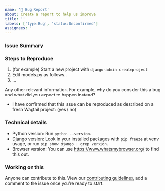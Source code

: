 ```yaml
---
name: '🐞 Bug Report'
about: Create a report to help us improve
title: ''
labels: ['type:Bug', 'status:Unconfirmed']
assignees: ''
---
```


<!--
Found a bug? Please fill out the sections below. 👍
-->

### Issue Summary

<!--
A summary of the issue.
-->

### Steps to Reproduce

1. (for example) Start a new project with `django-admin createproject`
2. Edit models.py as follows...
3. ...

Any other relevant information. For example, why do you consider this a bug and what did you expect to happen instead?

-   I have confirmed that this issue can be reproduced as described on a fresh Wagtail project: (yes / no)

### Technical details

-   Python version: Run `python --version`.
-   Django version: Look in your installed packages with `pip freeze` at venv usage, or run `pip show django | grep Version`.
-   Browser version: You can use https://www.whatsmybrowser.org/ to find this out.

### Working on this

<!--
  Do you have thoughts on skills needed?
  Are you keen to work on this yourself once the issue has been accepted?
  Please let us know here.
-->

Anyone can contribute to this. View our [contributing guidelines](#), add a comment to the issue once you’re ready to start.
